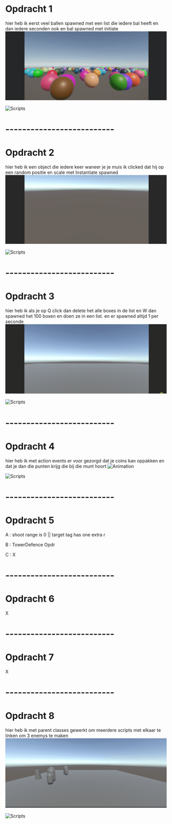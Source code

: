# Opdracht 1
hier heb ik eerst veel ballen spawned met een list die iedere bal heeft en dan iedere seconden ook en bal spawned met initiate
![Animation](Gifs/1.1.gif)

![Scripts](Assets/Scripts/Opdr1)

# --------------------------
# Opdracht 2
hier heb ik een object die iedere keer waneer je je muis ik clicked dat hij op een random positie en scale met Instantiate spawned
![Animation](Gifs/2.gif)

![Scripts](Assets/Scripts/Opdr2)

# --------------------------
# Opdracht 3
hier heb ik als je op Q click dan delete het alle boxes in de list en W dan spawned het 100 boxen en doen ze in een list. en er spawned altijd 1 per seconde
![Animation](Gifs/3.gif)

![Scripts](Assets/Scripts/Opdr3)

# --------------------------
# Opdracht 4
hier heb ik met action events er voor gezorgd dat je coins kan oppakken en dat je dan die punten krijg die bij die munt hoort
![Animation](Gifs/4.gif)

![Scripts](Assets/Scripts/Opdr4)

# --------------------------
# Opdracht 5
A : shoot range is 0    ||    target tag has one extra r

B : TowerDefence Opdr

C : X

# --------------------------
# Opdracht 6
 X 

# --------------------------
# Opdracht 7
 X

# --------------------------
# Opdracht 8
hier heb ik met parent classes gewerkt om meerdere scripts met elkaar te linken om 3 enemys te maken
![Animation](Gifs/8.gif)

![Scripts](Assets/Scripts/Opdr8)
 
